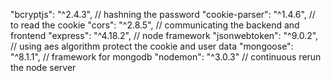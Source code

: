  "bcryptjs": "^2.4.3", // hashning the password
    "cookie-parser": "^1.4.6", // to read the cookie
    "cors": "^2.8.5", // communicating the backend and frontend
    "express": "^4.18.2", // node framework
    "jsonwebtoken": "^9.0.2", // using aes algorithm protect the cookie and user data
    "mongoose": "^8.1.1", // framework for mongodb
    "nodemon": "^3.0.3" // continuous rerun the node server